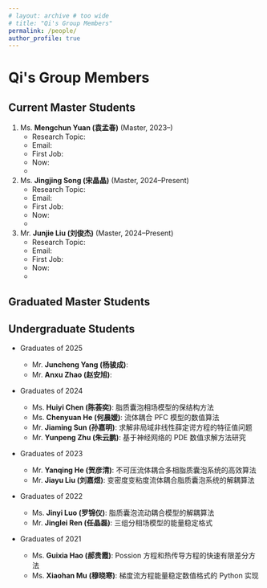 ```yaml
---
# layout: archive # too wide
# title: "Qi's Group Members"
permalink: /people/
author_profile: true
---
```


<!-- 放关于研究的详细内容 -->
<!--{% include toc %} -->

# Qi's Group Members
## Current Master Students

1. Ms. **Mengchun Yuan (袁孟春)** (Master, 2023–)
    <!--    - B.Sc. from South China University of Technology  -->
   - Research Topic: 
   - Email:
   - First Job:
   - Now:
   - 
2. Ms. **Jingjing Song (宋晶晶)** (Master, 2024–Present)
    <!--    - B.Sc. from South China University of Technology  -->
   - Research Topic: 
   - Email:
   - First Job:
   - Now:
   - 
3. Mr. **Junjie Liu (刘俊杰)** (Master, 2024–Present)
    <!--    - B.Sc. from South China University of Technology  -->
   - Research Topic: 
   - Email:
   - First Job:
   - Now:
   - 

## Graduated Master Students


## Undergraduate Students
- Graduates of 2025
  - Mr. **Juncheng Yang (杨骏成)**:
  - Mr. **Anxu Zhao (赵安旭)**:

- Graduates of 2024
  - Ms. **Huiyi Chen (陈荟奕)**: 脂质囊泡相场模型的保结构方法
  - Ms. **Chenyuan He (何晨媛)**: 流体耦合 PFC 模型的数值算法
  - Mr. **Jiaming Sun (孙嘉明)**: 求解非局域非线性薛定谔方程的特征值问题
  - Mr. **Yunpeng Zhu (朱云鹏)**: 基于神经网络的 PDE 数值求解方法研究

- Graduates of 2023
  - Mr. **Yanqing He (贺彦清)**: 不可压流体耦合多相脂质囊泡系统的高效算法
  - Mr. **Jiayu Liu (刘嘉煜)**: 变密度变粘度流体耦合脂质囊泡系统的解耦算法

- Graduates of 2022
  - Ms. **Jinyi Luo (罗锦仪)**: 脂质囊泡流动耦合模型的解耦算法
  - Mr. **Jinglei Ren (任晶磊)**: 三组分相场模型的能量稳定格式

- Graduates of 2021
  - Ms. **Guixia Hao (郝贵霞)**: Possion 方程和热传导方程的快速有限差分方法
  - Ms. **Xiaohan Mu (穆晓寒)**: 梯度流方程能量稳定数值格式的 Python 实现


<!--


# Research Experiences 

## 1. Numerical Simulation of Plasma Equilibrium Evolution in Nuclear Fusion 

*Undergraduate Research Program at USTC* 

Supervisor: [Prof. Mengping ZHANG](https://dsxt.ustc.edu.cn/zj_ywjs.asp?zzid=860 "Prof. Mengping ZHANG's homepage"){:target="_blank"} 

07/2021 ~ 05/2022, USTC 

Defense: 12/30/2022 

The controlled nuclear fusion is one of the most prospective solution to the energy crisis and environmental problems. The tokamak has been widely investigated as the most feasible magnetically confined fusion device. Tearing mode instabilities have great influence on the fusion reaction thus worth studying. 

In this research, in order to simulate the evolution process of tokamak plasma instability numerically, we reviewed different formulations of the MHD equations, selected a suitable type of non-conservative resistive MHD, and developed a parallel solver using hybrid finite difference-Fourier pseudo spectral method in cylindrical coordinates. Using our solver, we simulated the (m,n)=(2,1) resistive tearing mode instability, and checked the results against those obtained from the CLT and M3D-C1 code with researchers from Institute of Plasma Physics, Chinese Academy of Science. Our solver exhibits satisfactory performance in conserving numerical divergence of the magnetic field, fitting the theoretical relation between logarithmic growth rate of kinetic energy and resistivity, revealing the tearing mode structure independent of initial perturbation at the linear stage, and reaching the final saturation stage. 

Below is a plot of the perturbation on the toroidal component of the electric field at time T=7000, which reveals the resistive tearing mode structure and should be independent of the initial perturbation, and a log-plot of kinetic energy evolution under different resistivity. Our code reveals the linear growing stage, mode structure and the logarithmic growth rate very well. 

<center>
    <img style = "
        border-radius: 0.3125em;
        box-shadow: 0 2px 4px 0 rgba(34,36,38,.12),0 2px 10px 0 rgba(34,36,38,.08);" 
        src = "../files/undergraduate-research-program/cpt_13.png" 
        width = "46.5%">
    <img style = "
        border-radius: 0.3125em;
        box-shadow: 0 2px 4px 0 rgba(34,36,38,.12),0 2px 10px 0 rgba(34,36,38,.08);" 
        src = "../files/undergraduate-research-program/energy.png" 
        width = "50%">
    <br />
    <div style = "
        color: orange;
        border-bottom: 1px solid #d9d9d9;
        display: inline-block;
        color: #999;
        padding: 2px;">
        left: tearing mode structure; right: kinetic energy
    </div>
    <p> </p>
</center>

We virtually discussed this research with [Prof. Chi-Wang SHU](https://www.dam.brown.edu/people/shu/ "Prof. Chi-Wang SHU' homepage"){:target="_blank"}. Thanks for his discussion and advice. 

Research report (in Chinese) preview: [here](../files/undergraduate-research-program/main.pdf){:target="_blank"}; Defense PPT (in Chinese) preview: [here](../files/undergraduate-research-program/PPT.pdf){:target="_blank"}. 

*[MHD]: Magnetohydrodynamics 


## 2. Positivity-Preserving Conservative Low-Rank Methods for Vlasov Dynamics 

Supervisor: [Prof. Xiangxiong ZHANG](https://www.math.purdue.edu/~zhan1966/ "Prof. Xiangxiong ZHANG's homepage"){:target="_blank"} 

06/2022 ~ 08/2022, Purdue University (remote) 

The high-dimensionality of Vlasov dynamics makes it expensive to solve by traditional numerical methods. Utilizing the low-rank structure of the solution, people have developed cost-efficient methods using low-rank matrix/tensor approximation. However, very often a low-rank approximation of a given non-negative matrix (which corresponds to the solution) can have negative elements which results in non-physical solutions. In this research, our goal is to develop a cost-efficient positivity-preserving conservative low-rank method to solve this problem. We designed two algorithms, one is the tangent-space accelerated alternating projection algorithm, and the other is the nuclear norm optimization, both with macroscopic quantities conservation. 

We virtually discussed this research with [Prof. Jing-Mei QIU](https://jingmeiqiu.github.io/ "Prof. Jing-Mei QIU's homepage"){:target="_blank"}. Thanks for her discussion and data. 

<center>
    <img style = "
        border-radius: 0.3125em;
        box-shadow: 0 2px 4px 0 rgba(34,36,38,.12),0 2px 10px 0 rgba(34,36,38,.08);" 
        src = "../files/summer-research/1.png" 
        width = "90%">
    <br />
    <div style = "
        color: orange;
        border-bottom: 1px solid #d9d9d9;
        display: inline-block;
        color: #999;
        padding: 2px;">
        original data from a conservative dynamic low-rank Vlasov solver
    </div>
    <p> </p>
</center>

<center>
    <img style = "
        border-radius: 0.3125em;
        box-shadow: 0 2px 4px 0 rgba(34,36,38,.12),0 2px 10px 0 rgba(34,36,38,.08);" 
        src = "../files/summer-research/2.png" 
        width = "90%">
    <br />
    <div style = "
        color: orange;
        border-bottom: 1px solid #d9d9d9;
        display: inline-block;
        color: #999;
        padding: 2px;">
        using tangent-space based alternating projection
    </div>
    <p> </p>
</center>

<center>
    <img style = "
        border-radius: 0.3125em;
        box-shadow: 0 2px 4px 0 rgba(34,36,38,.12),0 2px 10px 0 rgba(34,36,38,.08);" 
        src = "../files/summer-research/3.png" 
        width = "90%">
    <br />
    <div style = "
        color: orange;
        border-bottom: 1px solid #d9d9d9;
        display: inline-block;
        color: #999;
        padding: 2px;">
        using nuclear norm minimization
    </div>
    <p> </p>
</center>


## 3. Discontinuous Galerkin Methods for the p-Laplace Equation 

*Bachelor's Thesis at USTC* 

Supervisor: [Prof. Yan XU](https://faculty.ustc.edu.cn/yxu "Prof. Yan XU's homepage"){:target="_blank"} 

12/2022 ~ 06/2023, USTC 

Defense: 06/07/2023 

We study the high-order local discontinuous Galerkin (LDG) method for the p-Laplace equation. We reformulate our spatial discretization as an equivalent convex minimization problem and use a preconditioned gradient descent method as the nonlinear solver. For the first time, a weighted preconditioner that provides hk-independent convergence is applied in the LDG setting. For polynomial order k ≥ 1, we rigorously establish the solvability of our scheme and provide a priori error estimates in a mesh-dependent energy norm. Our error estimates are under a different and non-equivalent distance from existing LDG results. For arbitrarily high-order polynomials under the assumption that the exact solution has enough regularity, the error estimates demonstrate the potential for high-order accuracy. Our numerical results exhibit the desired convergence speed facilitated by the preconditioner, and we observe best convergence rates in gradient variables in alignment with linear LDG, and optimal rates in the primal variable when 1 < p ≤ 2. 

arXiv preprint (submitted): [here](https://arxiv.org/abs/2311.09119 "arXiv link"){:target="_blank"} 


---


# Numerical PDE Programming (choronological order) 

| PDE | method | domain | mesh | language |
| --- | --- | --- | --- | --- |
| Poisson (Dirichlet) | 2-order FD | 2D rectangle | uniform Cartesian | Matlab |
| compressible Euler | 5-order FD-WENO | 1D interval | uniform Cartesian | Fortran |
| compressible Navier--Stokes | 5-order FD-WENO | 2D rectangle | uniform Cartesian | Fortran + OpenMP |
| Hamilton-Jacobi | 5-order FD-WENO | 2D rectangle | uniform Cartesian | Fortran + OpenMP |
| compressible RMHD | 5-order FD-HJ | 2D rectangle | uniform Cartesian | Fortran + OpenMP |
| compressible RMHD | 4-order FD-HJ + Fourier | 3D toroidal with rectangular section | uniform Cylindrical | Fortran + OpenMP |
| compressible RMHD | 3-order FD-HJ + Fourier | 3D toroidal with circular section | uniform Cartesian (embedded) | Fortran + OpenMP + MPI |
| compressible MHD | arbitrary-degree DG (locally div-free) | 2D rectangle | arbitrary Cartesian | Fortran + OpenMP + MPI |
| Poisson | arbitrary-degree FEM | 1D interval | arbitrary Cartesian | Matlab |
| Poisson | quadratic FEM | 2D polygon | triangular | Matlab |
| Poisson | LDG | 1D interval | arbitrary Cartesian | Matlab |
| Poisson | HDG | 1D interval | arbitrary Cartesian | Matlab |
| Poisson | arbitrary-degree MD-LDG (good results up to k=9) | 2D polygon | triangular | Matlab |
| p-Laplace | arbitrary-degree LDG | 1D interval | arbitrary Cartesian | Matlab |
| p-Laplace | arbitrary-degree LDG | 2D polygon | triangular | Matlab |
| mixed FEM | arbitrary-degree FEM | 2D polygon | triangular | MFEM |



-->